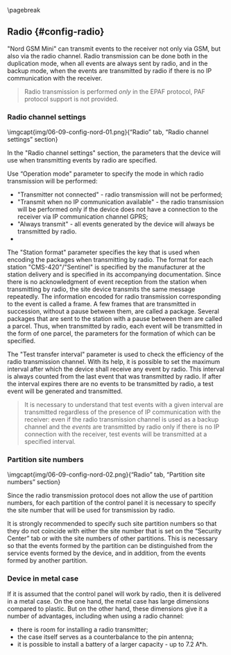 \pagebreak

## Radio {#config-radio}

"Nord GSM Mini" can transmit events to the receiver not only via GSM, but also via the radio channel. Radio transmission can be done both in the duplication mode, when all events are always sent by radio, and in the backup mode, when the events are transmitted by radio if there is no IP communication with the receiver.

> Radio transmission is performed *only* in the EPAF protocol, PAF protocol support is not provided.

### Radio channel settings

\imgcapt{img/06-09-config-nord-01.png}{“Radio” tab, “Radio channel settings” section}

In the "Radio channel settings" section, the parameters that the device will use when transmitting events by radio are specified.

Use “Operation mode" parameter to specify the mode in which radio transmission will be performed:

* "Transmitter not connected" - radio transmission will not be performed;
* "Transmit when no IP communication available" - the radio transmission will be performed only if the device does not have a connection to the receiver via IP communication channel GPRS;
* "Always transmit" - all events generated by the device will always be transmitted by radio.
* 

The "Station format" parameter specifies the key that is used when encoding the packages when transmitting by radio. The format for each station "CMS-420"/"Sentinel" is specified by the manufacturer at the station delivery and is specified in its accompanying documentation.
Since there is no acknowledgment of event reception from the station when transmitting by radio, the site device transmits the same message repeatedly. The information encoded for radio transmission corresponding to the event is called a frame. A few frames that are transmitted in succession, without a pause between them, are called a package. Several packages that are sent to the station with a pause between them are called a parcel. Thus, when transmitted by radio, each event will be transmitted in the form of one parcel, the parameters for the formation of which can be specified.

The "Test transfer interval" parameter is used to check the efficiency of the radio transmission channel. With its help, it is possible to set the maximum interval after which the device shall receive any event by radio. This interval is always counted from the last event that was transmitted by radio. If after the interval expires there are no events to be transmitted by radio, a test event will be generated and transmitted. 

> It is necessary to understand that test events with a given interval are transmitted regardless of the presence of IP communication with the receiver: even if the radio transmission channel is used as a backup channel and the *events* are transmitted by radio only if there is no IP connection with the receiver, test events will be transmitted at a specified interval. 

### Partition site numbers

\imgcapt{img/06-09-config-nord-02.png}{“Radio” tab, “Partition site numbers” section}

Since the radio transmission protocol does not allow the use of partition numbers, for each partition of the control panel it is necessary to specify the site number that will be used for transmission by radio. 

It is strongly recommended to specify such site partition numbers so that they do not coincide with either the site number that is set on the “Security Center” tab or with the site numbers of other partitions. This is necessary so that the events formed by the partition can be distinguished from the service events formed by the device, and in addition, from the events formed by another partition.

### Device in metal case

If it is assumed that the control panel will work by radio, then it is delivered in a metal case. 
On the one hand, the metal case has large dimensions compared to plastic. But on the other hand, these dimensions give it a number of advantages, including when using a radio channel:

* there is room for installing a radio transmitter;
* the case itself serves as a counterbalance to the pin antenna;
* it is possible to install a battery of a larger capacity - up to 7.2 A*h.
